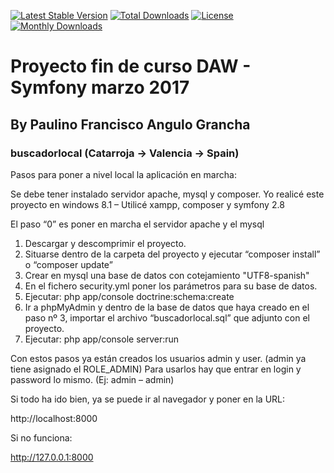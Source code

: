 [![Latest Stable Version](https://poser.pugx.org/paulino-francisco/buscadorlocal/version)](https://packagist.org/packages/paulino-francisco/buscadorlocal)
[![Total Downloads](https://poser.pugx.org/paulino-francisco/buscadorlocal/downloads)](https://packagist.org/packages/paulino-francisco/buscadorlocal)
[![License](https://poser.pugx.org/paulino-francisco/buscadorlocal/license)](https://packagist.org/packages/paulino-francisco/buscadorlocal)
[![Monthly Downloads](https://poser.pugx.org/paulino-francisco/buscadorlocal/d/monthly)](https://packagist.org/packages/paulino-francisco/buscadorlocal)


# Proyecto fin de curso DAW - Symfony marzo 2017
## By Paulino Francisco Angulo Grancha

### buscadorlocal (Catarroja -> Valencia -> Spain)


Pasos para poner a nivel local la aplicación en marcha:

Se debe tener instalado servidor apache, mysql y composer.
Yo realicé este proyecto en windows 8.1 – Utilicé xampp, composer y symfony 2.8

El paso “0” es poner en marcha el servidor apache y el mysql

1. Descargar y descomprimir el proyecto.
2. Situarse dentro de la carpeta del proyecto y ejecutar “composer install” o “composer update”
3. Crear en mysql una base de datos con cotejamiento "UTF8-spanish"
4. En el fichero security.yml poner los parámetros para su base de datos.
5. Ejecutar: php app/console doctrine:schema:create
6. Ir a phpMyAdmin y dentro de la base de datos que haya creado en el paso nº 3, importar el archivo “buscadorlocal.sql” que adjunto con el proyecto.
7. Ejecutar: php app/console server:run

Con estos pasos ya están creados los usuarios admin y user. (admin ya tiene asignado el ROLE_ADMIN)
Para usarlos hay que entrar en login y password lo mismo. (Ej: admin – admin)

Si todo ha ido bien, ya se puede ir al navegador y poner en la URL:

http://localhost:8000


Si no funciona:

http://127.0.0.1:8000

